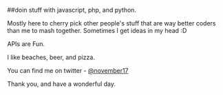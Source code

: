 ##doin stuff with javascript, php, and python.

Mostly here to cherry pick other people's stuff that are way better coders than me to mash together. Sometimes I get ideas in my head :D

APIs are Fun.

I like beaches, beer, and pizza. 

You can find me on twitter - [@november17](http://twitter.com/november17)

Thank you, and have a wonderful day.
